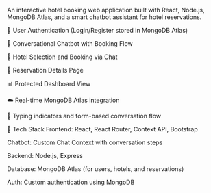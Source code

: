  <!-- Botonic Booking Platform -->
An interactive hotel booking web application built with React, Node.js, MongoDB Atlas, and a smart chatbot assistant for hotel reservations.

<!-- Features -->
🔐 User Authentication (Login/Register stored in MongoDB Atlas)

🧠 Conversational Chatbot with Booking Flow

🏨 Hotel Selection and Booking via Chat

📅 Reservation Details Page

📊 Protected Dashboard View

☁️ Real-time MongoDB Atlas integration

💬 Typing indicators and form-based conversation flow

🧱 Tech Stack
Frontend: React, React Router, Context API, Bootstrap

Chatbot: Custom Chat Context with conversation steps

Backend: Node.js, Express

Database: MongoDB Atlas (for users, hotels, and reservations)

Auth: Custom authentication using MongoDB